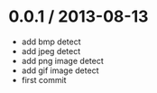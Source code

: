 
0.0.1 / 2013-08-13 
==================

  * add bmp detect
  * add jpeg detect
  * add png image detect
  * add gif image detect
  * first commit
